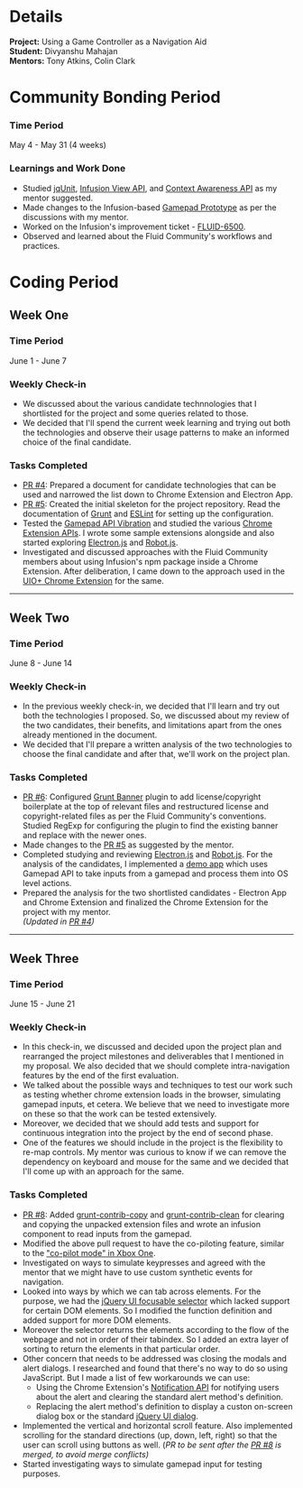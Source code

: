 # Details

**Project:** Using a Game Controller as a Navigation Aid<br>
**Student:** Divyanshu Mahajan<br>
**Mentors:** Tony Atkins, Colin Clark

# Community Bonding Period

### Time Period

May 4 - May 31 (4 weeks)

### Learnings and Work Done

- Studied [jqUnit](https://docs.fluidproject.org/infusion/development/jqUnit.html), [Infusion View API](https://docs.fluidproject.org/infusion/development/ViewAPI.html), and [Context Awareness API](https://docs.fluidproject.org/infusion/development/ContextAwareness.html) as my mentor suggested.
- Made changes to the Infusion-based [Gamepad Prototype](https://github.com/dmahajan980/gamepad-prototype-using-infusion) as per the discussions with my mentor.
- Worked on the Infusion's improvement ticket - [FLUID-6500](https://github.com/fluid-project/infusion/pull/992).
- Observed and learned about the Fluid Community's workflows and practices.

# Coding Period

## Week One

### Time Period

June 1 - June 7

### Weekly Check-in

- We discussed about the various candidate technnologies that I shortlisted for the project and some queries related to those.
- We decided that I'll spend the current week learning and trying out both the technologies and observe their usage patterns to make an informed choice of the final candidate.

### Tasks Completed

- [PR #4](https://github.com/fluid-lab/gamepad-navigator/pull/4): Prepared a document for candidate technologies that can be used and narrowed the list down to Chrome Extension and Electron App.
- [PR #5](https://github.com/fluid-lab/gamepad-navigator/pull/5): Created the initial skeleton for the project repository. Read the documentation of [Grunt](https://gruntjs.com/) and [ESLint](https://eslint.org/) for setting up the configuration.
- Tested the [Gamepad API Vibration](https://www.chromestatus.com/feature/5705158763741184) and studied the various [Chrome Extension APIs](https://developer.chrome.com/extensions/api_index). I wrote some sample extensions alongside and also started exploring [Electron.js](https://www.electronjs.org/) and [Robot.js](https://robotjs.io/).
- Investigated and discussed approaches with the Fluid Community members about using Infusion's npm package inside a Chrome Extension. After deliberation, I came down to the approach used in the [UIO+ Chrome Extension](https://github.com/fluid-project/uio-plus) for the same.

---
 
## Week Two

### Time Period

June 8 - June 14

### Weekly Check-in

- In the previous weekly check-in, we decided that I'll learn and try out both the technologies I proposed. So, we discussed about my review of the two candidates, their benefits, and limitations apart from the ones already mentioned in the document.
- We decided that I'll prepare a written analysis of the two technologies to choose the final candidate and after that, we'll work on the project plan.

### Tasks Completed

- [PR #6](https://github.com/fluid-lab/gamepad-navigator/pull/6): Configured [Grunt Banner](https://www.npmjs.com/package/grunt-banner) plugin to add license/copyright boilerplate at the top of relevant files and restructured license and copyright-related files as per the Fluid Community's conventions. Studied RegExp for configuring the plugin to find the existing banner and replace with the newer ones.
- Made changes to the [PR #5](https://github.com/fluid-lab/gamepad-navigator/pull/5) as suggested by the mentor.
- Completed studying and reviewing [Electron.js](https://www.electronjs.org/) and [Robot.js](https://robotjs.io/). For the analysis of the candidates, I implemented a [demo app](https://github.com/dmahajan980/electron-robot-demo) which uses Gamepad API to take inputs from a gamepad and process them into OS level actions.
- Prepared the analysis for the two shortlisted candidates - Electron App and Chrome Extension and finalized the Chrome Extension for the project with my mentor.<br>
  _(Updated in [PR #4](https://github.com/fluid-lab/gamepad-navigator/pull/4))_

---
 
## Week Three

### Time Period

June 15 - June 21

### Weekly Check-in

- In this check-in, we discussed and decided upon the project plan and rearranged the project milestones and deliverables that I mentioned in my proposal. We also decided that we should complete intra-navigation features by the end of the first evaluation.
- We talked about the possible ways and techniques to test our work such as testing whether chrome extension loads in the browser, simulating gamepad inputs, et cetera. We believe that we need to investigate more on these so that the work can be tested extensively.
- Moreover, we decided that we should add tests and support for continuous integration into the project by the end of second phase.
- One of the features we should include in the project is the flexibility to re-map controls. My mentor was curious to know if we can remove the dependency on keyboard and mouse for the same and we decided that I'll come up with an approach for the same.

### Tasks Completed

- [PR #8](https://github.com/fluid-lab/gamepad-navigator/pull/8): Added [grunt-contrib-copy](https://www.npmjs.com/package/grunt-contrib-copy) and [grunt-contrib-clean](https://www.npmjs.com/package/grunt-contrib-clean) for clearing and copying the unpacked extension files and wrote an infusion component to read inputs from the gamepad.
- Modified the above pull request to have the co-piloting feature, similar to the ["co-pilot mode" in Xbox One](https://www.youtube.com/watch?v=Ib9nL8qTbX0&list=PLUvQt4_vdB-hK8BI5CZr5XQjD3cFH4hYd).
- Investigated on ways to simulate keypresses and agreed with the mentor that we might have to use custom synthetic events for navigation.
- Looked into ways by which we can tab across elements. For the purpose, we had the [jQuery UI focusable selector](https://api.jqueryui.com/focusable-selector/) which lacked support for certain DOM elements. So I modified the function definition and added support for more DOM elements.
- Moreover the selector returns the elements according to the flow of the webpage and not in order of their tabindex. So I added an extra layer of sorting to return the elements in that particular order.
- Other concern that needs to be addressed was closing the modals and alert dialogs. I researched and found that there's no way to do so using JavaScript. But I made a list of few workarounds we can use:
  - Using the Chrome Extension's [Notification API](https://developer.chrome.com/extensions/notifications) for notifying users about the alert and clearing the standard alert method's definition.
  - Replacing the alert method's definition to display a custon on-screen dialog box or the standard [jQuery UI dialog](https://jqueryui.com/dialog/#modal-confirmation).
- Implemented the vertical and horizontal scroll feature. Also implemented scrolling for the standard directions (up, down, left, right) so that the user can scroll using buttons as well.
  (_PR to be sent after the [PR #8](https://github.com/fluid-lab/gamepad-navigator/pull/8) is merged, to avoid merge conflicts)_
- Started investigating ways to simulate gamepad input for testing purposes.
  
